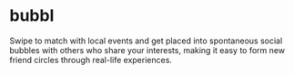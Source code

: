 # bubbl
Swipe to match with local events and get placed into spontaneous social bubbles with others who share your interests, making it easy to form new friend circles through real-life experiences.
